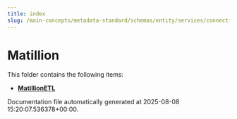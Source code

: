 ```yaml
---
title: index
slug: /main-concepts/metadata-standard/schemas/entity/services/connections/pipeline/matillion
---
```


# Matillion

This folder contains the following items:

- [**MatillionETL**](/main-concepts/metadata-standard/schemas/entity/services/connections/pipeline/matillion/matillionetl)


Documentation file automatically generated at 2025-08-08 15:20:07.536378+00:00.
